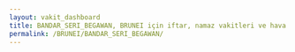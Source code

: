 ```yaml
---
layout: vakit_dashboard
title: BANDAR_SERI_BEGAWAN, BRUNEI için iftar, namaz vakitleri ve hava durumu - ilçe/eyalet seç
permalink: /BRUNEI/BANDAR_SERI_BEGAWAN/
---
```


<script type="text/javascript">
  var GLOBAL_COUNTRY = 'BRUNEI';
  var GLOBAL_CITY = 'BANDAR_SERI_BEGAWAN';
  var GLOBAL_STATE = '';
  var lat = 72;
  var lon = 21;
</script>
